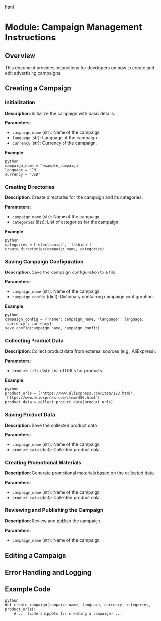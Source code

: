 html
<h1>Module: Campaign Management Instructions</h1>

<h2>Overview</h2>
<p>This document provides instructions for developers on how to create and edit advertising campaigns.</p>

<h2>Creating a Campaign</h2>

<h3>Initialization</h3>
<p><strong>Description</strong>: Initialize the campaign with basic details.</p>
<p><strong>Parameters</strong>:</p>
<ul>
  <li><code>campaign_name</code> (str): Name of the campaign.</li>
  <li><code>language</code> (str): Language of the campaign.</li>
  <li><code>currency</code> (str): Currency of the campaign.</li>
</ul>
<p><strong>Example</strong>:</p>
<pre><code>python
campaign_name = 'example_campaign'
language = 'EN'
currency = 'USD'
</code></pre>

<h3>Creating Directories</h3>
<p><strong>Description</strong>: Create directories for the campaign and its categories.</p>
<p><strong>Parameters</strong>:</p>
<ul>
  <li><code>campaign_name</code> (str): Name of the campaign.</li>
  <li><code>categories</code> (list): List of categories for the campaign.</li>
</ul>
<p><strong>Example</strong>:</p>
<pre><code>python
categories = ['electronics', 'fashion']
create_directories(campaign_name, categories)
</code></pre>

<h3>Saving Campaign Configuration</h3>
<p><strong>Description</strong>: Save the campaign configuration to a file.</p>
<p><strong>Parameters</strong>:</p>
<ul>
  <li><code>campaign_name</code> (str): Name of the campaign.</li>
  <li><code>campaign_config</code> (dict): Dictionary containing campaign configuration.</li>
</ul>
<p><strong>Example</strong>:</p>
<pre><code>python
campaign_config = {'name': campaign_name, 'language': language, 'currency': currency}
save_config(campaign_name, campaign_config)
</code></pre>

<h3>Collecting Product Data</h3>
<p><strong>Description</strong>: Collect product data from external sources (e.g., AliExpress).</p>
<p><strong>Parameters</strong>:</p>
<ul>
  <li><code>product_urls</code> (list): List of URLs for products.</li>
</ul>
<p><strong>Example</strong>:</p>
<pre><code>python
product_urls = ['https://www.aliexpress.com/item/123.html', 'https://www.aliexpress.com/item/456.html']
product_data = collect_product_data(product_urls)
</code></pre>

<h3>Saving Product Data</h3>
<p><strong>Description</strong>: Save the collected product data.</p>
<p><strong>Parameters</strong>:</p>
<ul>
  <li><code>campaign_name</code> (str): Name of the campaign.</li>
  <li><code>product_data</code> (dict): Collected product data.</li>
</ul>

<h3>Creating Promotional Materials</h3>
<p><strong>Description</strong>: Generate promotional materials based on the collected data.</p>
<p><strong>Parameters</strong>:</p>
<ul>
  <li><code>campaign_name</code> (str): Name of the campaign.</li>
  <li><code>product_data</code> (dict): Collected product data.</li>
</ul>


<h3>Reviewing and Publishing the Campaign</h3>
<p><strong>Description</strong>: Review and publish the campaign.</p>
<p><strong>Parameters</strong>:</p>
<ul>
  <li><code>campaign_name</code> (str): Name of the campaign.</li>
</ul>

<h2>Editing a Campaign</h2>
<!-- ... (Similar structure for editing sections) ... -->


<h2>Error Handling and Logging</h2>
<!-- ... (Similar structure for error handling sections) ... -->

<h2>Example Code</h2>
<pre><code>python
def create_campaign(campaign_name, language, currency, categories, product_urls):
    # ... (code snippets for creating a campaign) ...
</code></pre>

<!-- ... (Rest of the code and section documentation) ... -->